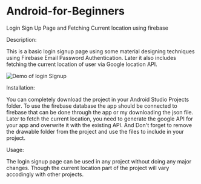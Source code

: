 # Android-for-Beginners
Login Sign Up Page and Fetching Current location using firebase 

Description:

This is a basic login signup page using some material designing techniques using Firebase Email Password Authentication. Later it also includes
fetching the current location of user via Google location API.


![Demo of login SIgnup](https://user-images.githubusercontent.com/39345447/84163350-0a6a3800-aa8f-11ea-935b-a0465ebd343c.gif)



Installation:

You can completely download the project in your Android Studio Projects folder. To use the firebase database the app should be connected to firebase
that can be done through the app or my downloading the json file. Later to fetch the current location, you need to generate the google API for your app and
overwrite it with the existing API.
And Don't forget to remove the drawable folder from the project and use the files to include in your project.

Usage:

The login signup page can be used in any project without doing any major changes. Though the current location part of the project will vary
accodingly with other projects.
